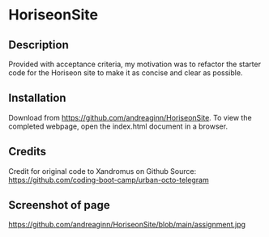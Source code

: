 # HoriseonSite

## Description

Provided with acceptance criteria, my motivation was to refactor the starter code for the Horiseon site to make it as concise and clear as possible. 

## Installation

Download from https://github.com/andreaginn/HoriseonSite. To view the completed webpage, open the index.html document in a browser.


## Credits

Credit for original code to Xandromus on Github
Source: https://github.com/coding-boot-camp/urban-octo-telegram

## Screenshot of page
https://github.com/andreaginn/HoriseonSite/blob/main/assignment.jpg
